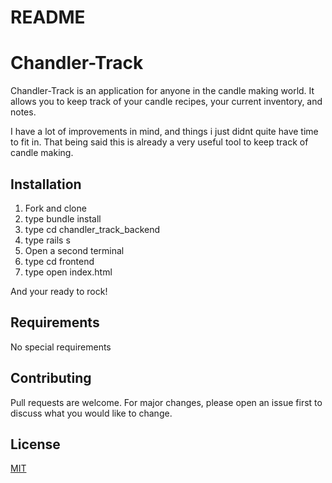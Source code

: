 # README

# Chandler-Track 

Chandler-Track is an application for anyone in the candle making world. It allows you to keep track of your candle recipes, your current inventory, and notes. 

I have a lot of improvements in mind, and things i just didnt quite have time to fit in. That being said this is already a very useful tool to keep track of candle making. 

## Installation 

1. Fork and clone
2. type bundle install 
3. type cd chandler_track_backend 
4. type rails s 
5. Open a second terminal 
6. type cd frontend 
7. type open index.html 

And your ready to rock! 

## Requirements 

No special requirements 

## Contributing

Pull requests are welcome. For major changes, please open an issue first to discuss what you would like to change.

## License

[MIT](https://github.com/Mari-8/ChandlerTrack/blob/main/LICENSE)

